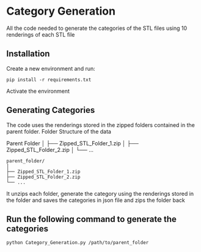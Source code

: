 # Category Generation

All the code needed to generate the categories of the STL files using 10 renderings of each STL file


## Installation

Create a new environment and run:

```pip install -r requirements.txt```

Activate the environment

## Generating Categories

The code uses the renderings stored in the zipped folders contained in the parent folder. Folder Structure of the data

Parent Folder
│
├── Zipped_STL_Folder_1.zip
│
├── Zipped_STL_Folder_2.zip
│
└── ...

```
parent_folder/
│
├── Zipped_STL_Folder_1.zip
├── Zipped_STL_Folder_2.zip
└── ...
```

It unzips each folder, generate the category using the renderings stored in the folder and saves the categories in json file and zips the folder back

## Run the following command to generate the categories

```python Category_Generation.py /path/to/parent_folder```




